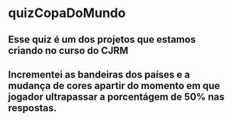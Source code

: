 # quizCopaDoMundo
## Esse quiz é um dos projetos que estamos criando no curso do CJRM
 ## Incrementei as bandeiras dos países e a mudança de cores apartir do momento em que jogador ultrapassar a porcentágem de 50% nas respostas.

